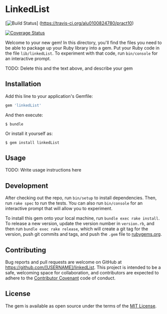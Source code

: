# LinkedList

[![Build Status](https://travis-ci.org/alu0100824780/pract10.svg?branch=master)] (https://travis-ci.org/alu0100824780/pract10)

[![Coverage Status](https://coveralls.io/repos/alu0100824780/pract10/badge.svg?branch=master&service=github)](https://coveralls.io/github/alu0100824780/pract10?branch=master)

Welcome to your new gem! In this directory, you'll find the files you need to be able to package up your Ruby library into a gem. Put your Ruby code in the file `lib/linkedList`. To experiment with that code, run `bin/console` for an interactive prompt.

TODO: Delete this and the text above, and describe your gem

## Installation

Add this line to your application's Gemfile:

```ruby
gem 'linkedList'
```

And then execute:

    $ bundle

Or install it yourself as:

    $ gem install linkedList


## Usage

TODO: Write usage instructions here

## Development

After checking out the repo, run `bin/setup` to install dependencies. Then, run `rake spec` to run the tests. You can also run `bin/console` for an interactive prompt that will allow you to experiment.

To install this gem onto your local machine, run `bundle exec rake install`. To release a new version, update the version number in `version.rb`, and then run `bundle exec rake release`, which will create a git tag for the version, push git commits and tags, and push the `.gem` file to [rubygems.org](https://rubygems.org).

## Contributing

Bug reports and pull requests are welcome on GitHub at https://github.com/[USERNAME]/linkedList. This project is intended to be a safe, welcoming space for collaboration, and contributors are expected to adhere to the [Contributor Covenant](contributor-covenant.org) code of conduct.


## License

The gem is available as open source under the terms of the [MIT License](http://opensource.org/licenses/MIT).

